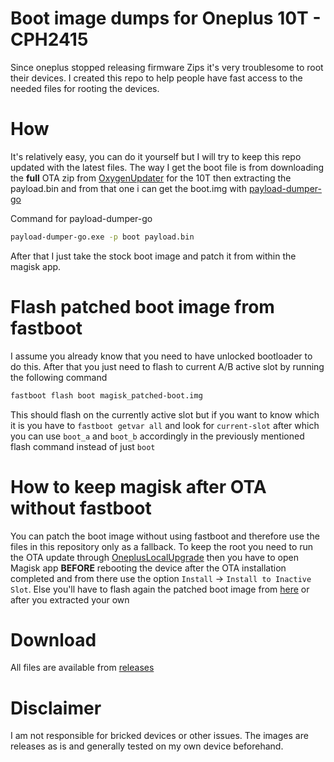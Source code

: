 # Boot image dumps for Oneplus 10T - CPH2415

Since oneplus stopped releasing firmware Zips it's very troublesome to root their devices. I created this repo to help people have fast access to the needed files for rooting the devices.

# How
It's relatively easy, you can do it yourself but I will try to keep this repo updated with the latest files. The way I get the boot file is from downloading the **full** OTA zip from [OxygenUpdater](https://github.com/oxygen-updater/oxygen-updater) for the 10T then extracting the payload.bin and from that one i can get the boot.img with [payload-dumper-go](https://github.com/ssut/payload-dumper-go)

Command for payload-dumper-go
```bash
payload-dumper-go.exe -p boot payload.bin
```
After that I just take the stock boot image and patch it from within the magisk app.

# Flash patched boot image from fastboot
I assume you already know that you need to have unlocked bootloader to do this. After that you just need to flash to current A/B active slot by running the following command
```bash
fastboot flash boot magisk_patched-boot.img
```
This should flash on the currently active slot but if you want to know which it is you have to `fastboot getvar all` and look for `current-slot` after which you can use `boot_a` and `boot_b` accordingly in the previously mentioned flash command instead of just `boot`

# How to keep magisk after OTA without fastboot
You can patch the boot image without using fastboot and therefore use the files in this repository only as a fallback. To keep the root you need to run the OTA update through [OneplusLocalUpgrade](https://github.com/seanwlk/oneplus10t/blob/main/OPLocalUpdate_For_Android12.apk) then you have to open Magisk app **BEFORE** rebooting the device after the OTA installation completed and from there use the option `Install` -> `Install to Inactive Slot`. Else you'll have to flash again the patched boot image from [here](https://github.com/seanwlk/oneplus10t/releases) or after you extracted your own

# Download
All files are available from [releases](https://github.com/seanwlk/oneplus10t/releases)

# Disclaimer
I am not responsible for bricked devices or other issues. The images are releases as is and generally tested on my own device beforehand.
